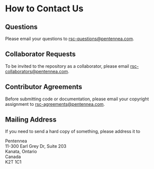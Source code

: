 # How to Contact Us

## Questions
Please email your questions to rsc-questions@pentennea.com.

## Collaborator Requests
To be invited to the repository as a collaborator, please email rsc-collaborators@pentennea.com.

## Contributor Agreements
Before submitting code or documentation, please email your copyright assignment to rsc-agreements@pentennea.com.

## Mailing Address
If you need to send a hard copy of something, please address it to
<p>Pentennea
<br>11-300 Earl Grey Dr, Suite 203
<br>Kanata, Ontario
<br>Canada
<br>K2T 1C1
